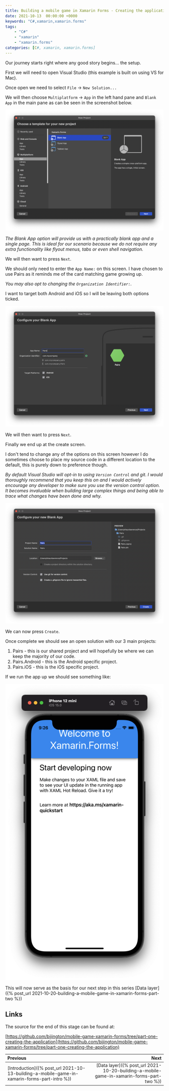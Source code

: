 ```yaml
---
title: Building a mobile game in Xamarin Forms - Creating the application
date: 2021-10-13  00:00:00 +0000
keywords: "C#,xamarin,xamarin.forms"
tags:
    - "C#"
    - "xamarin"
    - "xamarin.forms"
categories: [C#, xamarin, xamarin.forms]
---
```

Our journey starts right where any good story begins... the setup.

First we will need to open Visual Studio (this example is built on using VS for Mac).

Once open we need to select `File` -> `New Solution...`

We will then choose `Multiplatform` -> `App` in the left hand pane and `Blank App` in the main pane as can be seen in the screenshot below.

![VS for Mac new project](/images/2021-10-13-building-a-mobile-game-in-xamarin-forms-part-one/vs-mac-new-project.png)

*The Blank App option will provide us with a practically blank app and a single page. This is ideal for our scenario because we do not require any extra functionality like flyout menus, tabs or even shell navigation.*

We will then want to press `Next`.

We should only need to enter the `App Name:` on this screen. I have chosen to use Pairs as it reminds me of the card matching game growing up.

*You may also opt to changing the `Organization Identifier:`.*

I want to target both Android and iOS so I will be leaving both options ticked.

![VS for Mac project details](/images/2021-10-13-building-a-mobile-game-in-xamarin-forms-part-one/vs-mac-project-details.png)

We will then want to press `Next`.

Finally we end up at the create screen.

I don't tend to change any of the options on this screen however I do sometimes choose to place my source code in a different location to the default, this is purely down to preference though.

*By default Visual Studio will opt-in to using `Version Control` and git. I would thoroughly recommend that you keep this on and I would actively encourage any developer to make sure you use the version control option. It becomes invaluable when building large complex things and being able to trace what changes have been done and why.*

![VS for Mac project create](/images/2021-10-13-building-a-mobile-game-in-xamarin-forms-part-one/vs-mac-create-project.png)

We can now press `Create`.

Once complete we should see an open solution with our 3 main projects:

1. Pairs - this is our shared project and will hopefully be where we can keep the majority of our code.
2. Pairs.Android - this is the Android specific project.
3. Pairs.iOS - this is the iOS specific project.

If we run the app up we should see something like:

![app starting point](/images/2021-10-13-building-a-mobile-game-in-xamarin-forms-part-one/app-starting-point.png)

This will now serve as the basis for our next step in this series [Data layer]({% post_url 2021-10-20-building-a-mobile-game-in-xamarin-forms-part-two %})

## Links

The source for the end of this stage can be found at:

[https://github.com/bijington/mobile-game-xamarin-forms/tree/part-one-creating-the-application](https://github.com/bijington/mobile-game-xamarin-forms/tree/part-one-creating-the-application)


Previous             |  Next
:-------------------------|-------------------------:
[Introduction]({% post_url 2021-10-13-building-a-mobile-game-in-xamarin-forms-part-intro %}) | [Data layer]({% post_url 2021-10-20-building-a-mobile-game-in-xamarin-forms-part-two %})
